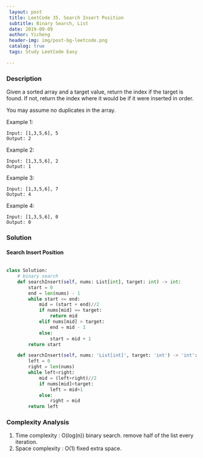 ```yaml
--- 
 layout: post
 title: LeetCode 35. Search Insert Position
 subtitle: Binary Search, List
 date: 2019-09-09
 author: Yicheng
 header-img: img/post-bg-leetcode.png
 catalog: true
 tags: Study LeetCode Easy

---
```


### Description

Given a sorted array and a target value, return the index if the target is found. If not, return the index where it would be if it were inserted in order.

You may assume no duplicates in the array.

Example 1:
```
Input: [1,3,5,6], 5
Output: 2
```
Example 2:
```
Input: [1,3,5,6], 2
Output: 1
```
Example 3:
```
Input: [1,3,5,6], 7
Output: 4
```
Example 4:
```
Input: [1,3,5,6], 0
Output: 0
```

### Solution

#### Search Insert Position

```python

class Solution:
    # binary search
    def searchInsert(self, nums: List[int], target: int) -> int:
        start = 0
        end = len(nums) - 1
        while start <= end:
            mid = (start + end)//2
            if nums[mid] == target:
                return mid
            elif nums[mid] > target:
                end = mid - 1
            else:
                start = mid + 1
        return start

    def searchInsert(self, nums: 'List[int]', target: 'int') -> 'int':
        left = 0
        right = len(nums)
        while left<right:
            mid = (left+right)//2
            if nums[mid]<target:
                left = mid+1
            else:
                right = mid
        return left
```

### Complexity Analysis

1. Time complexity : O(log(n)) binary search. remove half of the list every iteration.
2. Space complexity : O(1) fixed extra space.
